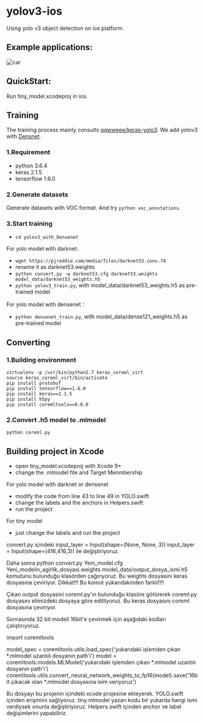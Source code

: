 # yolov3-ios
Using yolo v3 object detection on ios platform.

## Example applications:
![car](https://raw.githubusercontent.com/Mrlawrance/yolov3-ios/master/imgfolder/car.jpeg)

## QuickStart:
Run tiny_model.xcodeproj in ios.

## Training
The training process mainly consults [qqwweee/keras-yolo3](https://github.com/qqwweee/keras-yolo3). We add yolov3 with [Densnet](https://arxiv.org/pdf/1608.06993.pdf).

### 1.Requirement
* python 3.6.4
* keras 2.1.5
* tensorflow 1.6.0

### 2.Generate datasets
Generate datasets with VOC format. And try ```python voc_annotations```.

### 3.Start training
* ```cd yolov3_with_Densenet```

For yolo model with darknet:
* ```wget https://pjreddie.com/media/files/darknet53.conv.74```
* rename it as darknet53.weights
* ```python convert.py -w darknet53.cfg darknet53.weights model_data/darknet53_weights.h5```
* ```python yolov3_train.py```, with model_data/darknet53_weights.h5 as pre-trained model

For yolo model with densenet：
* ```python densenet_train.py```, with model_data/dense121_weights.h5 as pre-trained model


## Converting
### 1.Building environment
```
virtualenv -p /usr/bin/python2.7 keras_coreml_virt
source keras_coreml_virt/bin/activate
pip install protobuf
pip install tensorflow==1.6.0
pip install keras==2.1.5
pip install h5py
pip install coremltools==0.8.0
```

### 2.Convert .h5 model to .mlmodel
```python coreml.py```


## Building project in Xcode

* open tiny_model.xcodeproj with Xcode 9+
* change the .mlmodel file and Target Menmbership

For yolo model with darknet or densenet
* modify the code from line 43 to line 49 in YOLO.swift
* change the labels and the anchors in Helpers.swift
* run the project

For tiny model
* just change the labels and run the project

convert.py içindeki 
 input_layer = Input(shape=(None, None, 3))
 input_layer = Input(shape=(416,416,3)) ile değiştiriyoruz. 
 
 Daha sonra 
 python convert.py Yeni_model.cfg Yeni_modelin_agirlik_dosyasi.weights model_data/output_dosya_ismi.h5
 komutunu bulunduğu klasörden çağırıyoruz. Bu weights dosyasını keras dosyasına çeviriyor. Dikkat!!! Bu komut yukarıdakinden farklı!!!!
 
 Çıkan output dosyasini coreml.py'ın bulunduğu klasöre götürerek
 coreml.py dosyasını elimizdeki dosyaya göre editliyoruz. 
 Bu keras dosyasını coreml dosyasına çeviriyor.
 
 Sonrasında
 32 bit modeli 16bit'e çevirmek için aşağıdaki kodları çalıştırıyoruz.
 
 import coremltools
 
 model_spec = coremltools.utils.load_spec('yukarıdaki işlemden çıkan *.mlmodel uzantılı dosyanın path'i')
 model = coremltools.models.MLModel('yukarıdaki işlemden çıkan *.mlmodel uzantılı dosyanın path'i')
 coremltools.utils.convert_neural_network_weights_to_fp16(model).save('16bit çıkacak olan *.mlmodel dosyasına isim veriyoruz')
 
 Bu dosyayı bu projenin içindeki xcode projesine ekleyerek. YOLO.swift içinden erişimini sağlıyoruz. tiny.mlmodel yazan kodu bir yukarda hangi ismi verdiysek onunla değiştiriyoruz. Helpers.swift içinden anchor ve label değişimlerini yapabiliriz. 
 
